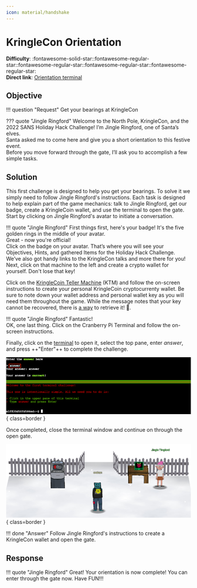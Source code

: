 ```yaml
---
icon: material/handshake
---
```


# KringleCon Orientation

**Difficulty**: :fontawesome-solid-star::fontawesome-regular-star::fontawesome-regular-star::fontawesome-regular-star::fontawesome-regular-star:<br/>
**Direct link**: [Orientation terminal](https://hhc22-wetty.kringlecon.com/?&challenge=orientation&id=198bed72-088e-4f27-a4c5-63a0cbe34c37)


## Objective

!!! question "Request"
    Get your bearings at KringleCon

??? quote "Jingle Ringford"
    Welcome to the North Pole, KringleCon, and the 2022 SANS Holiday Hack Challenge! I’m Jingle Ringford, one of Santa’s elves.<br/>
    Santa asked me to come here and give you a short orientation to this festive event.<br/>
    Before you move forward through the gate, I’ll ask you to accomplish a few simple tasks.<br/>


## Solution

This first challenge is designed to help you get your bearings. To solve it we simply need to follow Jingle Ringford's instructions. Each task is designed to help explain part of the game mechanics: talk to Jingle Ringford, get our badge, create a KringleCoin wallet, and use the terminal to open the gate. Start by clicking on Jingle Ringford's avatar to initiate a conversation.

!!! quote "Jingle Ringford"
    First things first, here's your badge! It's the five golden rings in the middle of your avatar.<br/>
    Great - now you're official!<br/>
    Click on the badge on your avatar. That’s where you will see your Objectives, Hints, and gathered Items for the Holiday Hack Challenge.<br/>
    We’ve also got handy links to the KringleCon talks and more there for you!<br/>
    Next, click on that machine to the left and create a crypto wallet for yourself. Don't lose that key!<br/>

Click on the [KringleCoin Teller Machine](https://prod-ktm-create.kringle.co.in?&challenge=atmcreate&id=219b623a-e924-44b2-b2c1-c2ef2c42b70b&area=staging) (KTM) and follow the on-screen instructions to create your personal KringleCoin cryptocurrenty wallet. Be sure to note down your wallet address and personal wallet key as you will need them throughout the game. While the message notes that your key cannot be recovered, there is [a way](../easter_eggs.md#the-discworld) to retrieve it! :santa:.

!!! quote "Jingle Ringford"
    Fantastic!<br/>
    OK, one last thing. Click on the Cranberry Pi Terminal and follow the on-screen instructions.

Finally, click on the [terminal](https://hhc22-wetty.kringlecon.com/?&challenge=orientation&id=afea8ea2-ae48-4909-9279-ffd71096598f) to open it, select the top pane, enter *answer*, and press ++"Enter"++ to complete the challenge.

![Terminal answer](../img/objectives/o1/the_answer_is_answer.png){ class=border }

Once completed, close the terminal window and continue on through the open gate.

![Open gate](../img/objectives/o1/open_gate.png){ class=border }

!!! done "Answer"
    Follow Jingle Ringford's instructions to create a KringleCon wallet and open the gate.


## Response

!!! quote "Jingle Ringford"
    Great! Your orientation is now complete! You can enter through the gate now. Have FUN!!!
